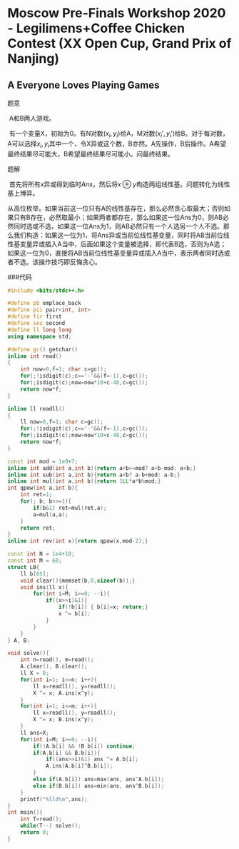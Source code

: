 # Moscow Pre-Finals Workshop 2020 - Legilimens+Coffee Chicken Contest (XX Open Cup, Grand Prix of Nanjing)

## A Everyone Loves Playing Games

题意

​	A和B两人游戏。

​	有一个变量X，初始为0。有N对数$(x_i,y_i)$给A，M对数$(x_i',y_i')$给B。对于每对数，A可以选择$x_i,y_i$其中一个，令X异或这个数，B亦然。A先操作，B后操作。A希望最终结果尽可能大，B希望最终结果尽可能小。问最终结果。

题解

​	首先将所有$x$异或得到临时$Ans$，然后将$x\oplus y$构造两组线性基。问题转化为线性基上博弈。

​	从高位枚举。如果当前这一位只有A的线性基存在，那么必然贪心取最大；否则如果只有B存在，必然取最小；如果两者都存在，那么如果这一位Ans为0，则AB必然同时选或不选，如果这一位Ans为1，则AB必然只有一个人选另一个人不选。那么我们构造：如果这一位为1，将Ans异或当前位线性基变量，同时将AB当前位线性基变量异或插入A当中，后面如果这个变量被选择，即代表B选，否则为A选；如果这一位为0，直接将AB当前位线性基变量异或插入A当中，表示两者同时选或者不选。该操作技巧即反悔贪心。

###代码

```c++
#include <bits/stdc++.h>

#define pb emplace_back
#define pii pair<int, int>
#define fir first
#define sec second
#define ll long long
using namespace std;

#define gc() getchar()
inline int read()
{
    int now=0,f=1; char c=gc();
    for(;!isdigit(c);c=='-'&&(f=-1),c=gc());
    for(;isdigit(c);now=now*10+c-48,c=gc());
    return now*f;
}

inline ll readll()
{
    ll now=0,f=1; char c=gc();
    for(;!isdigit(c);c=='-'&&(f=-1),c=gc());
    for(;isdigit(c);now=now*10+c-48,c=gc());
    return now*f;
}

const int mod = 1e9+7;
inline int add(int a,int b){return a+b>=mod? a+b-mod: a+b;}
inline int sub(int a,int b){return a<b? a-b+mod: a-b;}
inline int mul(int a,int b){return 1LL*a*b%mod;}
int qpow(int a,int b){
    int ret=1;
    for(; b; b>>=1){
        if(b&1) ret=mul(ret,a);
        a=mul(a,a);
    }
    return ret;
}
inline int rev(int x){return qpow(x,mod-2);}

const int N = 1e4+10;
const int M = 60;
struct LB{
    ll b[65];
    void clear(){memset(b,0,sizeof(b));}
    void ins(ll x){
        for(int i=M; i>=0; --i){
            if((x>>i)&1){
                if(!b[i]) { b[i]=x; return;}
                x ^= b[i];
            }
        }
    }
} A, B;

void solve(){
    int n=read(), m=read();
    A.clear(), B.clear();
    ll X = 0;
    for(int i=1; i<=n; i++){
        ll x=readll(), y=readll();
        X ^= x; A.ins(x^y);
    }
    for(int i=1; i<=m; i++){
        ll x=readll(), y=readll();
        X ^= x; B.ins(x^y);
    }
    ll ans=X;
    for(int i=M; i>=0; --i){
        if(!A.b[i] && !B.b[i]) continue;
        if(A.b[i] && B.b[i]){
            if((ans>>i)&1) ans ^= A.b[i];
            A.ins(A.b[i]^B.b[i]);
        }
        else if(A.b[i]) ans=max(ans, ans^A.b[i]);
        else if(B.b[i]) ans=min(ans, ans^B.b[i]);
    }
    printf("%lld\n",ans);
}
int main(){
    int T=read();
    while(T--) solve();
    return 0;
}
```
